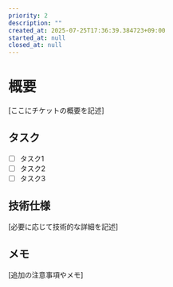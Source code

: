 ```yaml
---
priority: 2
description: ""
created_at: 2025-07-25T17:36:39.384723+09:00
started_at: null
closed_at: null
---
```


# 概要

[ここにチケットの概要を記述]

## タスク
- [ ] タスク1
- [ ] タスク2
- [ ] タスク3

## 技術仕様

[必要に応じて技術的な詳細を記述]

## メモ

[追加の注意事項やメモ]